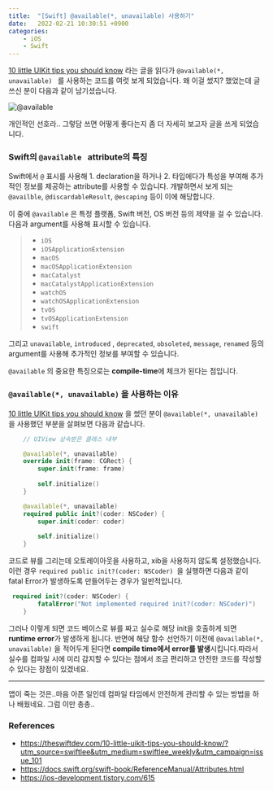 ```yaml
---
title:  "[Swift] @available(*, unavailable) 사용하기"
date:   2022-02-21 10:30:51 +0900
categories: 
    - iOS 
    - Swift
---
```


[10 little UIKit tips you should know](https://theswiftdev.com/10-little-uikit-tips-you-should-know/?utm_source=swiftlee&utm_medium=swiftlee_weekly&utm_campaign=issue_101) 라는 글을 읽다가 `@available(*, unavailable) ` 를 사용하는 코드를 여럿 보게 되었습니다. 왜 이걸 썼지? 했었는데 글 쓰신 분이 다음과 같이 남기셨습니다.

![@available](https://user-images.githubusercontent.com/72622744/213602729-e732d1ac-a4c4-4105-9ae5-5d2100880a82.jpeg)

개인적인 선호라.. 그렇담 쓰면 어떻게 좋다는지 좀 더 자세히 보고자 글을 쓰게 되었습니다. 



### Swift의 `@available ` attribute의 특징

Swift에서 `@` 표시를 사용해 1. declaration을 하거나 2. 타입에다가 특성을 부여해 추가적인 정보를 제공하는 attribute를 사용할 수 있습니다. 개발하면서 보게 되는 `@availble`, `@discardableResult`, `@escaping` 등이 이에 해당합니다. 

이 중에 `@available` 은 특정 플랫폼, Swift 버전, OS 버전 등의 제약을 걸 수 있습니다. 다음과 argument를 사용해 표시할 수 있습니다. 

> - `iOS`
> - `iOSApplicationExtension`
> - `macOS`
> - `macOSApplicationExtension`
> - `macCatalyst`
> - `macCatalystApplicationExtension`
> - `watchOS`
> - `watchOSApplicationExtension`
> - `tvOS`
> - `tvOSApplicationExtension`
> - `swift`

그리고 `unavailable`, `introduced` , `deprecated`, `obsoleted`, `message`, `renamed` 등의 argument를 사용해 추가적인 정보를 부여할 수 있습니다. 

`@available` 의 중요한 특징으로는 **compile-time**에 체크가 된다는 점입니다. 



### `@available(*, unavailable)` 을 사용하는 이유

[10 little UIKit tips you should know](https://theswiftdev.com/10-little-uikit-tips-you-should-know/?utm_source=swiftlee&utm_medium=swiftlee_weekly&utm_campaign=issue_101) 을 썼던 분이 `@available(*, unavailable)` 을 사용했던 부분을 살펴보면 다음과 같습니다. 

```swift
    // UIView 상속받은 클래스 내부

    @available(*, unavailable)
    override init(frame: CGRect) {
        super.init(frame: frame)
        
        self.initialize()
    }

    @available(*, unavailable)
    required public init?(coder: NSCoder) {
        super.init(coder: coder)
        
        self.initialize()
    }
```

코드로 뷰를 그리는데 오토레이아웃을 사용하고, xib을 사용하지 않도록 설정했습니다. 이런 경우 `required public init?(coder: NSCoder) `을  실행하면 다음과 같이 fatal Error가 발생하도록 만들어두는 경우가 일반적입니다. 

```swift
 required init?(coder: NSCoder) {
        fatalError("Not implemented required init?(coder: NSCoder)")
    }
```

그러나 이렇게 되면 코드 베이스로 뷰를 짜고 실수로 해당 init을 호출하게 되면 **runtime error**가 발생하게 됩니다. 반면에 해당 함수 선언하기 이전에 `@available(*, unavailable)` 을 적어두게 된다면 **compile time에서 error를 발생**시킵니다.따라서 실수를 컴파일 시에 미리 감지할 수 있다는 점에서 조금 편리하고 안전한 코드를 작성할 수 있다는 장점이 있겠네요. 

---

앱이 죽는 것은..마음 아픈 일인데 컴파일 타임에서 안전하게 관리할 수 있는 방법을 하나 배웠네요. 그럼 이만 총총..



### References

- https://theswiftdev.com/10-little-uikit-tips-you-should-know/?utm_source=swiftlee&utm_medium=swiftlee_weekly&utm_campaign=issue_101
- https://docs.swift.org/swift-book/ReferenceManual/Attributes.html
- https://ios-development.tistory.com/615